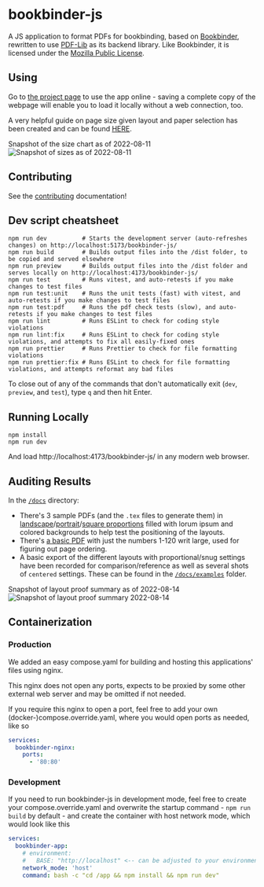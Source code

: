 # bookbinder-js

A JS application to format PDFs for bookbinding, based on [Bookbinder](http://quantumelephant.co.uk/bookbinder/bookbinder.html), rewritten to use [PDF-Lib](https://pdf-lib.js.org) as its backend library. Like Bookbinder, it is licensed under the [Mozilla Public License](https://www.mozilla.org/en-US/MPL/).

## Using

Go to [the project page](https://momijizukamori.github.io/bookbinder-js) to use the app online - saving a complete copy of the webpage will enable you to load it locally without a web connection, too.

A very helpful guide on page size given layout and paper selection has been created and can be found [HERE](https://docs.google.com/spreadsheets/d/1Qi9Qlbd4QBj6lErnFaRe8rdBsrX0tD7cWf0iOW1V0Vs/edit#gid=0).

Snapshot of the size chart as of 2022-08-11
![Snapshot of sizes as of 2022-08-11](/docs/sizes_guide_snapshot_2022_08_11.png)

## Contributing

See the [contributing](/CONTRIBUTING.md) documentation!

## Dev script cheatsheet

```shell
npm run dev          # Starts the development server (auto-refreshes changes) on http://localhost:5173/bookbinder-js/
npm run build        # Builds output files into the /dist folder, to be copied and served elsewhere
npm run preview      # Builds output files into the /dist folder and serves locally on http://localhost:4173/bookbinder-js/
npm run test         # Runs vitest, and auto-retests if you make changes to test files
npm run test:unit    # Runs the unit tests (fast) with vitest, and auto-retests if you make changes to test files
npm run test:pdf     # Runs the pdf check tests (slow), and auto-retests if you make changes to test files
npm run lint         # Runs ESLint to check for coding style violations
npm run lint:fix     # Runs ESLint to check for coding style violations, and attempts to fix all easily-fixed ones
npm run prettier     # Runs Prettier to check for file formatting violations
npm run prettier:fix # Runs ESLint to check for file formatting violations, and attempts reformat any bad files
```

To close out of any of the commands that don't automatically exit (`dev`, `preview`, and `test`), type `q` and then hit Enter.

## Running Locally

```
npm install
npm run dev
```

And load http://localhost:4173/bookbinder-js/ in any modern web browser.

## Auditing Results

In the [`/docs`](/docs) directory:

- There's 3 sample PDFs (and the `.tex` files to generate them) in [landscape](/docs/example_50cm_wide_10cm_tall.pdf)/[portrait](/docs/example_15cm_wide_40cm_tall.pdf)/[square proportions](/docs/example_20cm_square.pdf) filled with lorum ipsum and colored backgrounds to help test the positioning of the layouts.
- There's [a basic PDF](/docs/example_page_numbers.pdf) with just the numbers 1-120 writ large, used for figuring out page ordering.
- A basic export of the different layouts with proportional/snug settings have been recorded for comparison/reference as well as several shots of `centered` settings. These can be found in the [`/docs/examples`](/docs/examples) folder.

Snapshot of layout proof summary as of 2022-08-14
![Snapshot of layout proof summary 2022-08-14](/docs/examples_summary_snapshot_2022_08_14.png)

## Containerization

### Production

We added an easy compose.yaml for building and hosting this applications' files using nginx.

This nginx does not open any ports, expects to be proxied by some other external web server and may be omitted if not needed.

If you require this nginx to open a port, feel free to add your own (docker-)compose.override.yaml, where you would open ports as needed, like so

```yaml
services:
  bookbinder-nginx:
    ports:
      - '80:80'
```

### Development

If you need to run bookbinder-js in development mode, feel free to create your compose.override.yaml and overwrite the startup command - `npm run build` by default - and create the container with host network mode, which would look like this

```yaml
services:
  bookbinder-app:
    # environment:
    #   BASE: "http://localhost" <-- can be adjusted to your environment
    network_mode: 'host'
    command: bash -c "cd /app && npm install && npm run dev"
```
